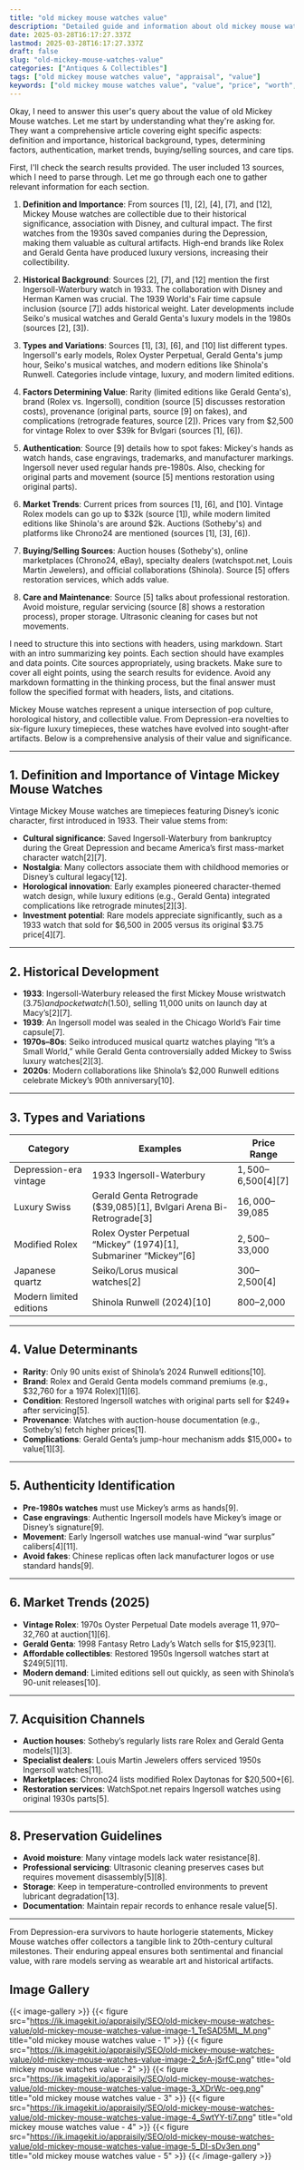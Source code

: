```yaml
---
title: "old mickey mouse watches value"
description: "Detailed guide and information about old mickey mouse watches value"
date: 2025-03-28T16:17:27.337Z
lastmod: 2025-03-28T16:17:27.337Z
draft: false
slug: "old-mickey-mouse-watches-value"
categories: ["Antiques & Collectibles"]
tags: ["old mickey mouse watches value", "appraisal", "value"]
keywords: ["old mickey mouse watches value", "value", "price", "worth", "appraisal"]
---
```


<think>
Okay, I need to answer this user's query about the value of old Mickey Mouse watches. Let me start by understanding what they're asking for. They want a comprehensive article covering eight specific aspects: definition and importance, historical background, types, determining factors, authentication, market trends, buying/selling sources, and care tips. 

First, I'll check the search results provided. The user included 13 sources, which I need to parse through. Let me go through each one to gather relevant information for each section.

1. **Definition and Importance**: From sources [1], [2], [4], [7], and [12], Mickey Mouse watches are collectible due to their historical significance, association with Disney, and cultural impact. The first watches from the 1930s saved companies during the Depression, making them valuable as cultural artifacts. High-end brands like Rolex and Gerald Genta have produced luxury versions, increasing their collectibility.

2. **Historical Background**: Sources [2], [7], and [12] mention the first Ingersoll-Waterbury watch in 1933. The collaboration with Disney and Herman Kamen was crucial. The 1939 World's Fair time capsule inclusion (source [7]) adds historical weight. Later developments include Seiko's musical watches and Gerald Genta's luxury models in the 1980s (sources [2], [3]).

3. **Types and Variations**: Sources [1], [3], [6], and [10] list different types. Ingersoll's early models, Rolex Oyster Perpetual, Gerald Genta's jump hour, Seiko's musical watches, and modern editions like Shinola's Runwell. Categories include vintage, luxury, and modern limited editions.

4. **Factors Determining Value**: Rarity (limited editions like Gerald Genta's), brand (Rolex vs. Ingersoll), condition (source [5] discusses restoration costs), provenance (original parts, source [9] on fakes), and complications (retrograde features, source [2]). Prices vary from $2,500 for vintage Rolex to over $39k for Bvlgari (sources [1], [6]).

5. **Authentication**: Source [9] details how to spot fakes: Mickey's hands as watch hands, case engravings, trademarks, and manufacturer markings. Ingersoll never used regular hands pre-1980s. Also, checking for original parts and movement (source [5] mentions restoration using original parts).

6. **Market Trends**: Current prices from sources [1], [6], and [10]. Vintage Rolex models can go up to $32k (source [1]), while modern limited editions like Shinola's are around $2k. Auctions (Sotheby's) and platforms like Chrono24 are mentioned (sources [1], [3], [6]).

7. **Buying/Selling Sources**: Auction houses (Sotheby's), online marketplaces (Chrono24, eBay), specialty dealers (watchspot.net, Louis Martin Jewelers), and official collaborations (Shinola). Source [5] offers restoration services, which adds value.

8. **Care and Maintenance**: Source [5] talks about professional restoration. Avoid moisture, regular servicing (source [8] shows a restoration process), proper storage. Ultrasonic cleaning for cases but not movements.

I need to structure this into sections with headers, using markdown. Start with an intro summarizing key points. Each section should have examples and data points. Cite sources appropriately, using brackets. Make sure to cover all eight points, using the search results for evidence. Avoid any markdown formatting in the thinking process, but the final answer must follow the specified format with headers, lists, and citations.
</think>

Mickey Mouse watches represent a unique intersection of pop culture, horological history, and collectible value. From Depression-era novelties to six-figure luxury timepieces, these watches have evolved into sought-after artifacts. Below is a comprehensive analysis of their value and significance.

---

## 1. Definition and Importance of Vintage Mickey Mouse Watches  
Vintage Mickey Mouse watches are timepieces featuring Disney’s iconic character, first introduced in 1933. Their value stems from:  
- **Cultural significance**: Saved Ingersoll-Waterbury from bankruptcy during the Great Depression and became America’s first mass-market character watch[2][7].  
- **Nostalgia**: Many collectors associate them with childhood memories or Disney’s cultural legacy[12].  
- **Horological innovation**: Early examples pioneered character-themed watch design, while luxury editions (e.g., Gerald Genta) integrated complications like retrograde minutes[2][3].  
- **Investment potential**: Rare models appreciate significantly, such as a 1933 watch that sold for $6,500 in 2005 versus its original $3.75 price[4][7].  

---

## 2. Historical Development  
- **1933**: Ingersoll-Waterbury released the first Mickey Mouse wristwatch ($3.75) and pocket watch ($1.50), selling 11,000 units on launch day at Macy’s[2][7].  
- **1939**: An Ingersoll model was sealed in the Chicago World’s Fair time capsule[7].  
- **1970s–80s**: Seiko introduced musical quartz watches playing “It’s a Small World,” while Gerald Genta controversially added Mickey to Swiss luxury watches[2][3].  
- **2020s**: Modern collaborations like Shinola’s $2,000 Runwell editions celebrate Mickey’s 90th anniversary[10].  

---

## 3. Types and Variations  
| **Category**          | **Examples**                                  | **Price Range**       |  
|-------------------------|-----------------------------------------------|-----------------------|  
| Depression-era vintage | 1933 Ingersoll-Waterbury                      | $1,500–$6,500[4][7]  |  
| Luxury Swiss           | Gerald Genta Retrograde ($39,085)[1], Bvlgari Arena Bi-Retrograde[3] | $16,000–$39,085 |  
| Modified Rolex         | Rolex Oyster Perpetual “Mickey” (1974)[1], Submariner “Mickey”[6] | $2,500–$33,000 |  
| Japanese quartz        | Seiko/Lorus musical watches[2]                | $300–$2,500[4]       |  
| Modern limited editions| Shinola Runwell (2024)[10]                    | $800–$2,000          |  

---

## 4. Value Determinants  
- **Rarity**: Only 90 units exist of Shinola’s 2024 Runwell editions[10].  
- **Brand**: Rolex and Gerald Genta models command premiums (e.g., $32,760 for a 1974 Rolex)[1][6].  
- **Condition**: Restored Ingersoll watches with original parts sell for $249+ after servicing[5].  
- **Provenance**: Watches with auction-house documentation (e.g., Sotheby’s) fetch higher prices[1].  
- **Complications**: Gerald Genta’s jump-hour mechanism adds $15,000+ to value[1][3].  

---

## 5. Authenticity Identification  
- **Pre-1980s watches** must use Mickey’s arms as hands[9].  
- **Case engravings**: Authentic Ingersoll models have Mickey’s image or Disney’s signature[9].  
- **Movement**: Early Ingersoll watches use manual-wind “war surplus” calibers[4][11].  
- **Avoid fakes**: Chinese replicas often lack manufacturer logos or use standard hands[9].  

---

## 6. Market Trends (2025)  
- **Vintage Rolex**: 1970s Oyster Perpetual Date models average $11,970–$32,760 at auction[1][6].  
- **Gerald Genta**: 1998 Fantasy Retro Lady’s Watch sells for $15,923[1].  
- **Affordable collectibles**: Restored 1950s Ingersoll watches start at $249[5][11].  
- **Modern demand**: Limited editions sell out quickly, as seen with Shinola’s 90-unit releases[10].  

---

## 7. Acquisition Channels  
- **Auction houses**: Sotheby’s regularly lists rare Rolex and Gerald Genta models[1][3].  
- **Specialist dealers**: Louis Martin Jewelers offers serviced 1950s Ingersoll watches[11].  
- **Marketplaces**: Chrono24 lists modified Rolex Daytonas for $20,500+[6].  
- **Restoration services**: WatchSpot.net repairs Ingersoll watches using original 1930s parts[5].  

---

## 8. Preservation Guidelines  
- **Avoid moisture**: Many vintage models lack water resistance[8].  
- **Professional servicing**: Ultrasonic cleaning preserves cases but requires movement disassembly[5][8].  
- **Storage**: Keep in temperature-controlled environments to prevent lubricant degradation[13].  
- **Documentation**: Maintain repair records to enhance resale value[5].  

---

From Depression-era survivors to haute horlogerie statements, Mickey Mouse watches offer collectors a tangible link to 20th-century cultural milestones. Their enduring appeal ensures both sentimental and financial value, with rare models serving as wearable art and historical artifacts.


## Image Gallery

{{< image-gallery >}}
  {{< figure src="https://ik.imagekit.io/appraisily/SEO/old-mickey-mouse-watches-value/old-mickey-mouse-watches-value-image-1_TeSAD5ML_M.png" title="old mickey mouse watches value - 1" >}}
  {{< figure src="https://ik.imagekit.io/appraisily/SEO/old-mickey-mouse-watches-value/old-mickey-mouse-watches-value-image-2_5rA-jSrfC.png" title="old mickey mouse watches value - 2" >}}
  {{< figure src="https://ik.imagekit.io/appraisily/SEO/old-mickey-mouse-watches-value/old-mickey-mouse-watches-value-image-3_XDrWc-oeg.png" title="old mickey mouse watches value - 3" >}}
  {{< figure src="https://ik.imagekit.io/appraisily/SEO/old-mickey-mouse-watches-value/old-mickey-mouse-watches-value-image-4_SwtYY-ti7.png" title="old mickey mouse watches value - 4" >}}
  {{< figure src="https://ik.imagekit.io/appraisily/SEO/old-mickey-mouse-watches-value/old-mickey-mouse-watches-value-image-5_DI-sDv3en.png" title="old mickey mouse watches value - 5" >}}
{{< /image-gallery >}}

